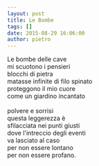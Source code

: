 ```yaml
---
layout: post
title: Le Bombe
tags: []
date: 2015-08-29 16:06:00
author: pietro
---
```

Le bombe delle cave<br/>mi scuotono i pensieri<br/>blocchi di pietra<br/>matasse infinite di filo spinato<br/>proteggono il mio cuore<br/>come un giardino incantato<br/><br/>polvere e sorrisi<br/>questa leggerezza è<br/>sfilacciata nei punti giusti<br/>dove l'intreccio degli eventi<br/>va lasciato al caso<br/>per non essere lontano<br/>per non essere profano.

